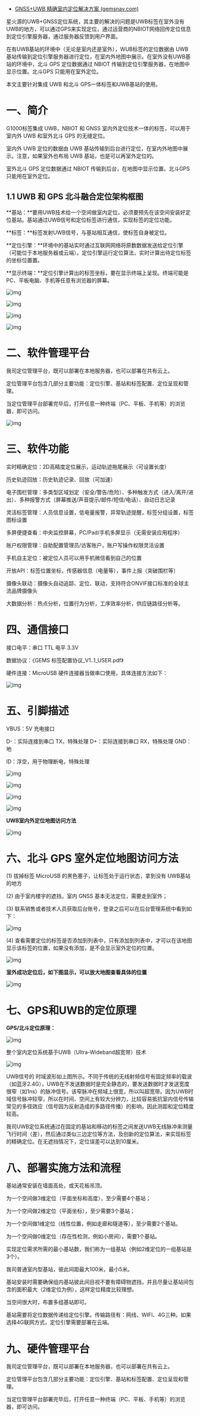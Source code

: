 - [GNSS+UWB 精确室内定位解决方案 (gemsnav.com)](https://www.gemsnav.com/cases_detail_40.html)

星火源的UWB+GNSS定位系统，其主要的解决的问题是UWB标签在室外没有UWB的地方，可以通过GPS来实现定位，通过运营商的NBIOT网络回传定位信息到定位引擎服务器，通过服务器反馈到用户界面。

在有UWB基站的环境中（无论是室内还是室外），WUB标签的定位数据由 UWB 基站传输到定位引擎服务器进行定位，在室内外地图中展示。在室外没有UWB基站的环境中，北斗 GPS 定位数据通过 NBIOT 传输到定位引擎服务器，在地图中显示位置。北斗GPS 只能用在室外定位。

本文主要针对集成 UWB 和北斗 GPS一体标签和UWB基站的使用。

# 一、简介

G1000标签集成 UWB，NBIOT 和 GNSS 室内外定位技术一体的标签，可以用于室内外 UWB 和室外北斗 GPS 的无缝定位。

室内外 UWB 定位的数据由 UWB 基站传输到后台进行定位，在室内外地图中展示。注意，如果室外也布局 UWB 基站，也是可以再室外定位的。

室外北斗 GPS 定位数据通过 NBIOT 传输到后台，在地图中显示位置。北斗GPS 只能用在室外定位。

## 1.1 UWB 和 GPS 北斗融合定位架构框图

**基站：**要用UWB技术给一个空间做室内定位，必须要预先在该空间安装好定位基站。基站通过UWB信号和定位标签进行通信，实现标签的定位功能。

**标签：**标签发射UWB信号，与基站相互通信，使标签自身被定位。

**定位引擎：**环境中的基站实时通过互联网网络将原数数据发送给定位引擎（可能位于本地服务器或云端）。定位引擎运行定位算法，实时计算出待定位标签的坐标位置置。

**显示终端：**定位引擎计算出的标签坐标，要在显示终端上呈现。终端可能是PC、平板电脑、手机等任意有浏览器的屏幕。

![img](https://www.gemsnav.com/upload/image/20211020/211.jpg)

![img](https://www.gemsnav.com/upload/image/20211020/23.jpg)

![img](https://www.gemsnav.com/upload/image/20211020/356.jpg)

![img](https://www.gemsnav.com/upload/image/20211020/4.jpg)

# 二、软件管理平台

我司定位管理平台，既可以部署在本地服务器，也可以部署在共有云上。

定位管理平台包含几部分主要功能：定位引擎、基站和标签配置、定位呈现和管理。

当定位管理平台部署完毕后，打开任意一种终端（PC、平板、手机等）的浏览器，即可访问。

![img](https://www.gemsnav.com/upload/image/20211020/14.jpg)

# 三、软件功能

实时精确定位：2D高精度定位展示，运动轨迹拖尾展示（可设置长度）

历史轨迹回放：历史轨迹记录、回放（可加速）

电子围栏管理：多类型区域划定（安全/警告/危险）、多种触发方式（进入/离开/进出）、多种报警方式（屏幕推送/声音提示/邮件/短信/电话）、自动日志记录

灵活标签管理：人员信息设置，低电量报警，异常轨迹提醒，标签分组设置，标签图标设置

多屏便捷查看：中央监控屏幕，PC/Pad/手机多屏显示（无需安装应用程序）

账户权限管理：自助配置管理员/访客账户，账户写操作权限灵活设置

手机自主定位：被定位人员可以用手机微信看到自己的位置

开放API：标签位置坐标，传感器信息（电量等），事件上报（突破围栏等）

摄像头联动：摄像头自动追踪、定位、联动，支持符合ONVIF接口标准的全球主流品牌摄像头

大数据分析：热点分析，位置行为分析，工序效率分析，供应链路径分析等。

# 四、通信接口

接口电平：串口 TTL 电平 3.3V

数据协议：《GEMS 标签配置协议_V1..1_USER.pdf》

硬件连接：MicroUSB 硬件连接器当做串口使用，具体连接方法如下：

![img](https://www.gemsnav.com/upload/image/20211020/5.jpg)

# 五、引脚描述

VBUS：5V 充电接口

D-：实际连接到串口 TX，特殊处理 D+：实际连接到串口 RX，特殊处理 GND：地

ID：浮空，用于物理断电，特殊处理

![img](https://www.gemsnav.com/upload/image/20211020/6.jpg)

![img](https://www.gemsnav.com/upload/image/20211020/7.jpg)

![img](https://www.gemsnav.com/upload/image/20211020/8.jpg)

![img](https://www.gemsnav.com/upload/image/20211020/9.jpg)

**UWB室内外定位地图访问方法**

![img](https://www.gemsnav.com/upload/image/20211020/10.jpg)



# 六、北斗 GPS 室外定位地图访问方法

(1)   拔掉标签 MicroUSB 的黑色塞子，让标签处于运行状态，拿到没有 UWB基站的地方

(2)   由于室内楼宇的遮挡，室内 GNSS 基本无法定位，需要走到室外；

(3)  联系销售或者技术人员获取后台账号，登录之后可以在后台管理系统中看到如下：

![img](https://www.gemsnav.com/upload/image/20211020/11.jpg)

(4) 查看需要定位的标签是否添加到列表中，只有添加到列表中，才可以在该地图显示该标签的位置，如果没有添加，是不会显示室外定位的位置。

![img](https://www.gemsnav.com/upload/image/20211020/12.jpg)

**室外成功定位后，如下图显示，可以放大地图查看具体的位置**

![img](https://www.gemsnav.com/upload/image/20211020/13.jpg)



# 七、GPS和UWB的定位原理

**GPS/北斗定位原理：**

![img](https://www.gemsnav.com/upload/image/20211020/1244.jpg)

整个室内定位系统基于UWB（Ultra-Wideband超宽带）技术

![img](https://www.gemsnav.com/upload/image/20211020/1255.jpg)

UWB信号的    时域波形如上图所示。不同于传统的无线射频信号有固定频率的载波（如蓝牙2.4G），UWB在不发送数据时是完全静态的，要发送数据时才发送宽度很窄（如1ns）的脉冲信号。该窄脉冲在频域上很宽，所以叫超宽带。因为UWB时域信号脉冲较窄，所以在时间、空间上有较大分辨力，比较容易抵抗室内信号传输常见的多径效应（信号因为反射造成的多路径传播）的影响，因此测距和定位精度较高。

我司UWB定位系统通过在固定的基站和移动的标签之间发送UWB无线脉冲来测量飞行时间（差），然后通过类似三边定位等方法，及创新的定位算法，来实现标签的精确定位。在无遮挡情况下，定位误差可以达到10厘米。

# 八、部署实施方法和流程

基站通常安装在墙面高处，或天花板吊顶。

为一个空间做3维定位（平面坐标和高度），至少需要4个基站；

为一个空间做2维定位（平面坐标），至少需要3个基站；

为一个空间做1维定位（线性位置，例如走廊和隧道等），至少需要2个基站。

为一个空间做0维定位（存在性检测，例如小房间），需要1个基站。

实现定位需求所需的最小基站数，我们称为一组基站（例如2维定位的一组基站是3个）。

我司普通室内型基站，彼此间距最大100米，最小5米。

基站安装时需要确保组内基站彼此间目视不要有障碍物遮挡，并且尽量让基站间包含的面积最大（2维定位为例），这样定位精度比较理想。

当空间很大时，布置多组基站即可。

基站需要将定位数据传递给定位引擎。传输路径有：网线、WIFI、4G三种。如果选择4G联网方式，定位引擎需要部署在云端。

# 九、硬件管理平台

我司定位管理平台，既可以部署在本地服务器，也可以部署在共有云上。

定位管理平台包含几部分主要功能：定位引擎、基站和标签配置、定位呈现和管理。

当定位管理平台部署完毕后，打开任意一种终端（PC、平板、手机等）的浏览器，即可访问。